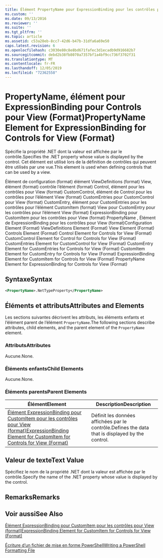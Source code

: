 ```yaml
---
title: Élément PropertyName pour ExpressionBinding pour les contrôles pour View (format) | Microsoft Docs
ms.custom: ''
ms.date: 09/13/2016
ms.reviewer: ''
ms.suite: ''
ms.tgt_pltfrm: ''
ms.topic: article
ms.assetid: c53a28eb-8cc7-42d6-b47b-31dfa6a69e50
caps.latest.revision: 6
ms.openlocfilehash: c3030e80c8e8bd671fafec3d1ecadb9d916682b7
ms.sourcegitcommit: debd2b38fb8070a7357bf1a4bf9cc736f3702f31
ms.translationtype: MT
ms.contentlocale: fr-FR
ms.lasthandoff: 12/05/2019
ms.locfileid: "72362558"
---
```

# <a name="propertyname-element-for-expressionbinding-for-controls-for-view-format"></a><span data-ttu-id="896b5-102">PropertyName, élément pour ExpressionBinding pour Controls pour View (Format)</span><span class="sxs-lookup"><span data-stu-id="896b5-102">PropertyName Element for ExpressionBinding for Controls for View (Format)</span></span>

<span data-ttu-id="896b5-103">Spécifie la propriété .NET dont la valeur est affichée par le contrôle.</span><span class="sxs-lookup"><span data-stu-id="896b5-103">Specifies the .NET property whose value is displayed by the control.</span></span> <span data-ttu-id="896b5-104">Cet élément est utilisé lors de la définition de contrôles qui peuvent être utilisés par une vue.</span><span class="sxs-lookup"><span data-stu-id="896b5-104">This element is used when defining controls that can be used by a view.</span></span>

<span data-ttu-id="896b5-105">Élément de configuration (format) élément ViewDefinitions (format) View, élément (format) contrôle l’élément (format) Control, élément pour les contrôles pour View (format) CustomControl, élément de Control pour les contrôles pour l’élément View (format) CustomEntries pour CustomControl pour View (format) CustomEntry, élément pour CustomEntries pour les contrôles pour l’élément CustomItem (format) View pour CustomEntry pour les contrôles pour l’élément View (format) ExpressionBinding pour CustomItem pour les contrôles pour View (format) PropertyName , Élément de ExpressionBinding pour les contrôles pour View (format)</span><span class="sxs-lookup"><span data-stu-id="896b5-105">Configuration Element (Format) ViewDefinitions Element (Format) View Element (Format) Controls Element (Format) Control Element for Controls for View (Format) CustomControl Element for Control for Controls for View (Format) CustomEntries Element for CustomControl for View (Format) CustomEntry Element for CustomEntries for Controls for View (Format) CustomItem Element for CustomEntry for Controls for View (Format) ExpressionBinding Element for CustomItem for Controls for View (Format) PropertyName Element for ExpressionBinding for Controls for View (Format)</span></span>

## <a name="syntax"></a><span data-ttu-id="896b5-106">Syntaxe</span><span class="sxs-lookup"><span data-stu-id="896b5-106">Syntax</span></span>

```xml
<PropertyName>.NetTypeProperty</PropertyName>
```

## <a name="attributes-and-elements"></a><span data-ttu-id="896b5-107">Éléments et attributs</span><span class="sxs-lookup"><span data-stu-id="896b5-107">Attributes and Elements</span></span>

<span data-ttu-id="896b5-108">Les sections suivantes décrivent les attributs, les éléments enfants et l’élément parent de l’élément `PropertyName`.</span><span class="sxs-lookup"><span data-stu-id="896b5-108">The following sections describe attributes, child elements, and the parent element of the `PropertyName` element.</span></span>

### <a name="attributes"></a><span data-ttu-id="896b5-109">Attributs</span><span class="sxs-lookup"><span data-stu-id="896b5-109">Attributes</span></span>

<span data-ttu-id="896b5-110">Aucune.</span><span class="sxs-lookup"><span data-stu-id="896b5-110">None.</span></span>

### <a name="child-elements"></a><span data-ttu-id="896b5-111">Éléments enfants</span><span class="sxs-lookup"><span data-stu-id="896b5-111">Child Elements</span></span>

<span data-ttu-id="896b5-112">Aucune.</span><span class="sxs-lookup"><span data-stu-id="896b5-112">None.</span></span>

### <a name="parent-elements"></a><span data-ttu-id="896b5-113">Éléments parents</span><span class="sxs-lookup"><span data-stu-id="896b5-113">Parent Elements</span></span>

|<span data-ttu-id="896b5-114">Élément</span><span class="sxs-lookup"><span data-stu-id="896b5-114">Element</span></span>|<span data-ttu-id="896b5-115">Description</span><span class="sxs-lookup"><span data-stu-id="896b5-115">Description</span></span>|
|-------------|-----------------|
|[<span data-ttu-id="896b5-116">Élément ExpressionBinding pour CustomItem pour les contrôles pour View (format)</span><span class="sxs-lookup"><span data-stu-id="896b5-116">ExpressionBinding Element for CustomItem for Controls for View (Format)</span></span>](./expressionbinding-element-for-customitem-for-controls-for-view-format.md)|<span data-ttu-id="896b5-117">Définit les données affichées par le contrôle.</span><span class="sxs-lookup"><span data-stu-id="896b5-117">Defines the data that is displayed by the control.</span></span>|

## <a name="text-value"></a><span data-ttu-id="896b5-118">Valeur de texte</span><span class="sxs-lookup"><span data-stu-id="896b5-118">Text Value</span></span>

<span data-ttu-id="896b5-119">Spécifiez le nom de la propriété .NET dont la valeur est affichée par le contrôle.</span><span class="sxs-lookup"><span data-stu-id="896b5-119">Specify the name of the .NET property whose value is displayed by the control.</span></span>

## <a name="remarks"></a><span data-ttu-id="896b5-120">Remarks</span><span class="sxs-lookup"><span data-stu-id="896b5-120">Remarks</span></span>

## <a name="see-also"></a><span data-ttu-id="896b5-121">Voir aussi</span><span class="sxs-lookup"><span data-stu-id="896b5-121">See Also</span></span>

[<span data-ttu-id="896b5-122">Élément ExpressionBinding pour CustomItem pour les contrôles pour View (format)</span><span class="sxs-lookup"><span data-stu-id="896b5-122">ExpressionBinding Element for CustomItem for Controls for View (Format)</span></span>](./expressionbinding-element-for-customitem-for-controls-for-view-format.md)

[<span data-ttu-id="896b5-123">Écriture d’un fichier de mise en forme PowerShell</span><span class="sxs-lookup"><span data-stu-id="896b5-123">Writing a PowerShell Formatting File</span></span>](./writing-a-powershell-formatting-file.md)
